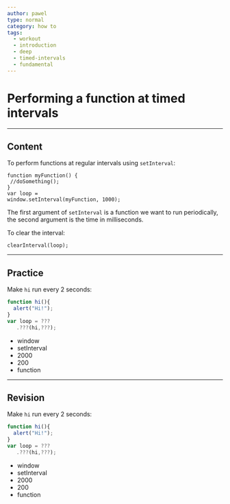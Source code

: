 ```yaml
---
author: pawel
type: normal
category: how to
tags:
  - workout
  - introduction
  - deep
  - timed-intervals
  - fundamental
---
```


# Performing a function at timed intervals


---

## Content

To perform functions at regular intervals using `setInterval`:

```plain-text
function myFunction() {
 //doSomething();
}
var loop = 
window.setInterval(myFunction, 1000);

```

The first argument of `setInterval` is a function we want to run periodically, the second argument is the time in milliseconds.

To clear the interval:

```plain-text
clearInterval(loop);
```


---

## Practice

Make `hi` run every 2 seconds:

```javascript
function hi(){
  alert("Hi!");
}
var loop = ???
   .???(hi,???);
```

- window
- setInterval
- 2000
- 200
- function


---

## Revision

Make `hi` run every 2 seconds:

```javascript
function hi(){
  alert("Hi!");
}
var loop = ???
   .???(hi,???);
```

- window
- setInterval
- 2000
- 200
- function
